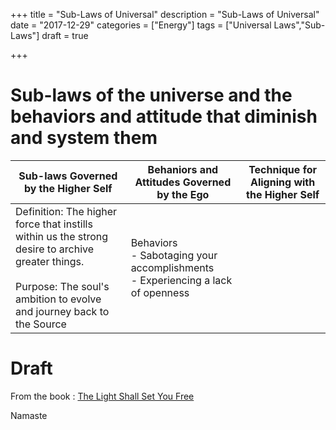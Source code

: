 +++
title = "Sub-Laws of Universal"
description = "Sub-Laws of Universal"
date = "2017-12-29"
categories = ["Energy"]
tags = ["Universal Laws","Sub-Laws"]
draft = true

+++

# Sub-laws of the universe and the behaviors and attitude that diminish and system them

Sub-laws Governed by the Higher Self | Behaniors and Attitudes Governed by the Ego | Technique for Aligning with the Higher Self
--- | --- | ---
Definition: The higher force that instills within us the strong desire to archive greater things. <br/><br/> Purpose: The soul's ambition to evolve and journey back to the Source | Behaviors<br/>- Sabotaging your accomplishments<br/>- Experiencing a lack of openness |

# Draft

From the book :
[The Light Shall Set You Free](https://www.amazon.com/Light-Shall-Set-You-Free/dp/0962741779/ref=sr_1_1?ie=UTF8&qid=1513057800&sr=8-1&keywords=the+light+shall+set+you+free)

Namaste